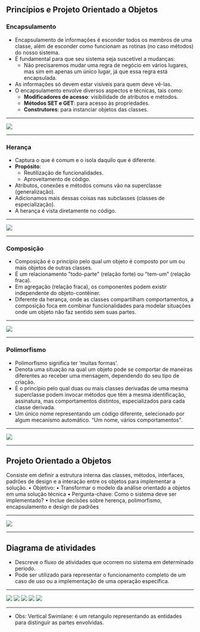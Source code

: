 ## Princípios e Projeto Orientado a Objetos
### Encapsulamento

- Encapsulamento de informações é esconder todos os membros de uma classe, além de esconder como funcionam as rotinas (no caso métodos) do nosso sistema.
- É fundamental para que seu sistema seja suscetível a mudanças:
    - Não precisaremos mudar uma regra de negócio em vários lugares, mas sim em apenas um único lugar, já que essa regra está encapsulada.
- As informações só devem estar visíveis para quem deve vê-las.
- O encapsulamento envolve diversos aspectos e técnicas, tais como:
    - **Modificadores de acesso**: visibilidade de atributos e métodos.
    - **Métodos SET e GET**: para acesso às propriedades.
    - **Construtores**: para instanciar objetos das classes.

---
![](image/image.png)

---

### Herança

- Captura o que é comum e o isola daquilo que é diferente.
- **Propósito**:
    - Reutilização de funcionalidades.
    - Aproveitamento de código.
- Atributos, conexões e métodos comuns vão na superclasse (generalização).
- Adicionamos mais dessas coisas nas subclasses (classes de especialização).
- A herança é vista diretamente no código.

---
![](image/image1.png)

---

### Composição

- Composição é o princípio pelo qual um objeto é composto por um ou mais objetos de outras classes.
- É um relacionamento "todo-parte" (relação forte) ou "tem-um” (relação fraca).
- Em agregação (relação fraca), os componentes podem existir independente do objeto-contêiner.
- Diferente da herança, onde as classes compartilham comportamentos, a composição foca em combinar funcionalidades para modelar situações onde um objeto não faz sentido sem suas partes.

---
![](image/image2.png)

---

### Polimorfismo

- Polimorfismo significa ter ‘muitas formas’.
- Denota uma situação na qual um objeto pode se comportar de maneiras diferentes ao receber uma mensagem, dependendo do seu tipo de criação.
- É o princípio pelo qual duas ou mais classes derivadas de uma mesma superclasse podem invocar métodos que têm a mesma identificação, assinatura, mas comportamentos distintos, especializados para cada classe derivada.
- Um único nome representando um código diferente, selecionado por algum mecanismo automático. “Um nome, vários comportamentos”.

---
![](image/image3.png)

---

## Projeto Orientado a Objetos
Consiste em definir a estrutura interna das classes, métodos, interfaces, padrões de
design e a interação entre os objetos para implementar a solução.
• Objetivo:
• Transformar o modelo da análise orientado a objetos em uma solução técnica
• Pergunta-chave: Como o sistema deve ser implementado?
• Inclue decisões sobre herença, polimorfismo, encapsulamento e design de padrões

---
![](image/image4.png)

---

## Diagrama de atividades
- Descreve o fluxo de atividades que ocorrem no sistema em determinado período.
- Pode ser utilizado para representar o funcionamento completo de um caso de uso ou a implementação de uma operação específica.

---
![](image/image5.png)
![](image/image6.png)
![](image/image7.png)
![](image/image8.png)
![](image/image9.png)

---
- Obs: Vertical Swimlane: é um retangulo representando as entidades para distinguir as partes envolvidas.
